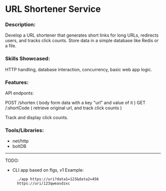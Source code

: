 # URL Shortener Service

### Description:

Develop a URL shortener that generates short links for long URLs,
redirects users, and tracks click counts. Store data in a simple database like Redis or a file.


### Skills Showcased:

HTTP handling, database interaction, concurrency, basic web app logic.

### Features:

API endponts:

POST /shorten ( body form data with a key "url" and value of it )
GET /:shortCode ( retrieve original url, and track click counts )

Track and display click counts.

### Tools/Libraries:

- net/http
- boltDB

---
TODO:
- CLI app based on flgs, v1
  Example:
    ```
      ./app https://uri?data1=123&data2=456
      https://uri/123qweasdzxc
    ```

